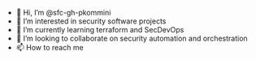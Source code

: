 - 👋 Hi, I’m @sfc-gh-pkommini
- 👀 I’m interested in security software projects
- 🌱 I’m currently learning terraform and SecDevOps
- 💞️ I’m looking to collaborate on security automation and orchestration
- 📫 How to reach me 

<!---
sfc-gh-pkommini/sfc-gh-pkommini is a ✨ special ✨ repository because its `README.md` (this file) appears on your GitHub profile.
You can click the Preview link to take a look at your changes.
--->
